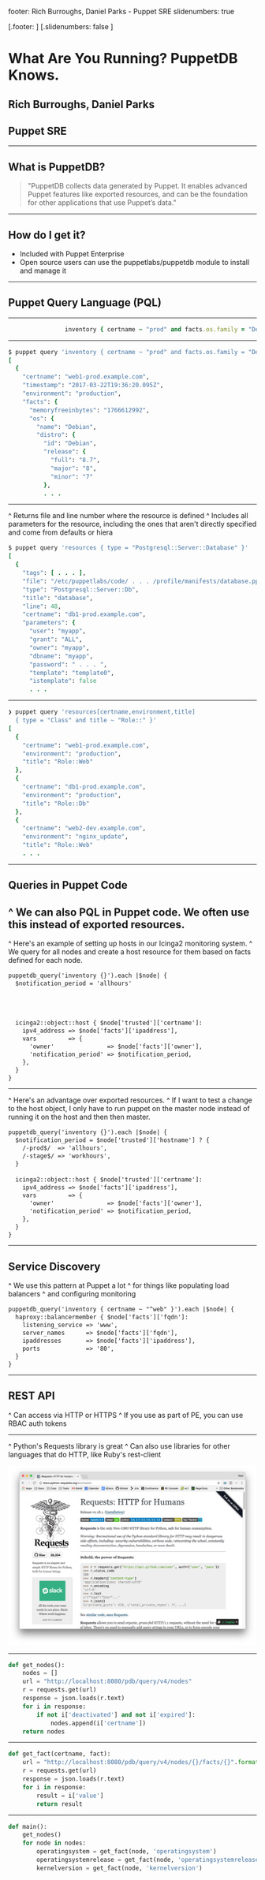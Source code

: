 footer: Rich Burroughs, Daniel Parks - Puppet SRE
slidenumbers: true

[.footer: ]
[.slidenumbers: false ]
# What Are You Running? PuppetDB Knows.

## Rich Burroughs, Daniel Parks
## Puppet SRE

---

## What is PuppetDB?
> "PuppetDB collects data generated by Puppet. It enables advanced Puppet features like exported resources, and can be the foundation for other applications that use Puppet’s data."

---

## How do I get it?
- Included with Puppet Enterprise
- Open source users can use the puppetlabs/puppetdb module to install and manage it

---

## Puppet Query Language (PQL)

---
```Ruby
                inventory { certname ~ "prod" and facts.os.family = "Debian" }
```

---
```Ruby
$ puppet query 'inventory { certname ~ "prod" and facts.os.family = "Debian" }'
[
  {
    "certname": "web1-prod.example.com",
    "timestamp": "2017-03-22T19:36:20.095Z",
    "environment": "production",
    "facts": {
      "memoryfreeinbytes": "1766612992",
      "os": {
        "name": "Debian",
        "distro": {
          "id": "Debian",
          "release": {
            "full": "8.7",
            "major": "8",
            "minor": "7"
          },
          . . .
```
---
^ Returns file and line number where the resource is defined
^ Includes all parameters for the resource, including the ones that aren't directly specified and come from defaults or hiera
```Ruby
$ puppet query 'resources { type = "Postgresql::Server::Database" }'
[
  {
    "tags": [ . . . ],
    "file": "/etc/puppetlabs/code/ . . . /profile/manifests/database.pp",
    "type": "Postgresql::Server::Db",
    "title": "database",
    "line": 48,
    "certname": "db1-prod.example.com",
    "parameters": {
      "user": "myapp",
      "grant": "ALL",
      "owner": "myapp",
      "dbname": "myapp",
      "password": " . . . ",
      "template": "template0",
      "istemplate": false
      . . .
```
---

```Ruby
❯ puppet query 'resources[certname,environment,title]
  { type = "Class" and title ~ "Role::" }'
[
  {
    "certname": "web1-prod.example.com",
    "environment": "production",
    "title": "Role::Web"
  },
  {
    "certname": "db1-prod.example.com",
    "environment": "production",
    "title": "Role::Db"
  },
  {
    "certname": "web2-dev.example.com",
    "environment": "nginx_update",
    "title": "Role::Web"
    . . .
```
---

## Queries in Puppet Code

^ We can also PQL in Puppet code. We often use this instead of exported resources.
---

^ Here's an example of setting up hosts in our Icinga2 monitoring system.
^ We query for all nodes and create a host resource for them based on facts defined for each node.

``` puppet
puppetdb_query('inventory {}').each |$node| {
  $notification_period = 'allhours'




  icinga2::object::host { $node['trusted']['certname']:
    ipv4_address => $node['facts']['ipaddress'],
    vars         => {
      'owner'               => $node['facts']['owner'],
      'notification_period' => $notification_period,
    },
  }
}
```
---

^ Here's an advantage over exported resources.
^ If I want to test a change to the host object, I only have to run puppet on the master node instead of running it on the host and then then master.

``` puppet
puppetdb_query('inventory {}').each |$node| {
  $notification_period = $node['trusted']['hostname'] ? {
    /-prod$/  => 'allhours',
    /-stage$/ => 'workhours',
  }

  icinga2::object::host { $node['trusted']['certname']:
    ipv4_address => $node['facts']['ipaddress'],
    vars         => {
      'owner'               => $node['facts']['owner'],
      'notification_period' => $notification_period,
    },
  }
}
```
---

## Service Discovery

^ We use this pattern at Puppet a lot
^ for things like populating load balancers
^ and configuring monitoring

```puppet
puppetdb_query('inventory { certname ~ "^web" }').each |$node| {
  haproxy::balancermember { $node['facts']['fqdn']:
    listening_service => 'www',
    server_names      => $node['facts']['fqdn'],
    ipaddresses       => $node['facts']['ipaddress'],
    ports             => '80',
  }
}
```

---

## REST API

^ Can access via HTTP or HTTPS
^ If you use as part of PE, you can use RBAC auth tokens

---

^ Python's Requests library is great
^ Can also use libraries for other languages that do HTTP, like Ruby's rest-client

![inline](images/requests_screenshot.png)

---

```Python
def get_nodes():
    nodes = []
    url = "http://localhost:8080/pdb/query/v4/nodes"
    r = requests.get(url)
    response = json.loads(r.text)
    for i in response:
        if not i['deactivated'] and not i['expired']:
            nodes.append(i['certname'])
    return nodes
```

---

```Python
def get_fact(certname, fact):
    url = "http://localhost:8080/pdb/query/v4/nodes/{}/facts/{}".format(certname, fact)
    r = requests.get(url)
    response = json.loads(r.text)
    for i in response:
        result = i['value']
        return result
```

---

```Python
def main():
    get_nodes()
    for node in nodes:
        operatingsystem = get_fact(node, 'operatingsystem')
        operatingsystemrelease = get_fact(node, 'operatingsystemrelease')
        kernelversion = get_fact(node, 'kernelversion')
```

